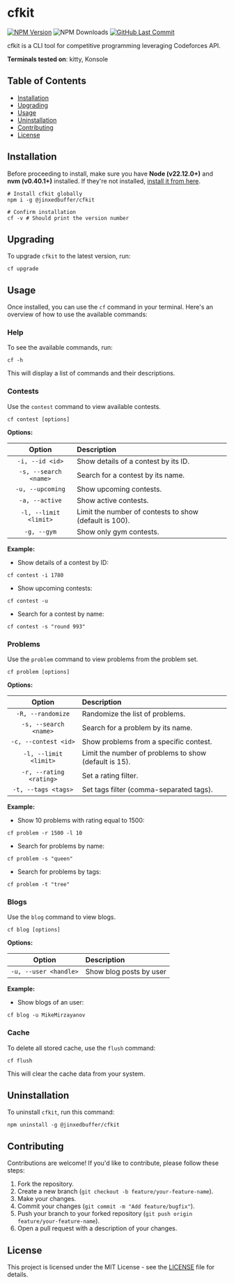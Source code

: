 # cfkit

[![NPM Version](https://img.shields.io/npm/v/@jinxedbuffer/cfkit.svg?style=flat)](https://www.npmjs.com/package/@jinxedbuffer/cfkit)
![NPM Downloads](https://img.shields.io/npm/dw/%40jinxedbuffer%2Fcfkit)
[![GitHub Last Commit](https://img.shields.io/github/last-commit/jinxedbuffer/cfkit)](https://github.com/jinxedbuffer/cfkit)

cfkit is a CLI tool for competitive programming leveraging Codeforces API.

**Terminals tested on**: kitty, Konsole

## Table of Contents

- [Installation](#installation)
- [Upgrading](#upgrading)
- [Usage](#usage)
- [Uninstallation](#uninstallation)
- [Contributing](#contributing)
- [License](#license)

## Installation

Before proceeding to install, make sure you have **Node (v22.12.0+)** and **nvm (v0.40.1+)** installed. If they're not
installed, [install it from here](https://nodejs.org/en/download).

```shell
# Install cfkit globally
npm i -g @jinxedbuffer/cfkit

# Confirm installation
cf -v # Should print the version number
```

## Upgrading

To upgrade `cfkit` to the latest version, run:

```shell
cf upgrade
```

## Usage

Once installed, you can use the `cf` command in your terminal. Here's an overview of how to use the available commands:

### Help

To see the available commands, run:

```shell
cf -h
```

This will display a list of commands and their descriptions.

### Contests

Use the `contest` command to view available contests.

```shell
cf contest [options]
```

**Options:**

|        Option         | Description                                            |
|:---------------------:|:-------------------------------------------------------|
|    `-i, --id <id>`    | Show details of a contest by its ID.                   |
| `-s, --search <name>` | Search for a contest by its name.                      |
|   `-u, --upcoming`    | Show upcoming contests.                                |
|    `-a, --active`     | Show active contests.                                  |
| `-l, --limit <limit>` | Limit the number of contests to show (default is 100). |
|      `-g, --gym`      | Show only gym contests.                                |

**Example:**

- Show details of a contest by ID:

```shell
cf contest -i 1780
```

- Show upcoming contests:

```shell
cf contest -u
```

- Search for a contest by name:

```shell
cf contest -s "round 993"
```

### Problems

Use the `problem` command to view problems from the problem set.

```shell
cf problem [options]
```

**Options:**

|         Option          | Description                                           |
|:-----------------------:|:------------------------------------------------------|
|    `-R, --randomize`    | Randomize the list of problems.                       |
|  `-s, --search <name>`  | Search for a problem by its name.                     |
|  `-c, --contest <id>`   | Show problems from a specific contest.                |
|  `-l, --limit <limit>`  | Limit the number of problems to show (default is 15). |
| `-r, --rating <rating>` | Set a rating filter.                                  |
|   `-t, --tags <tags>`   | Set tags filter (comma-separated tags).               |

**Example:**

- Show 10 problems with rating equal to 1500:

```shell
cf problem -r 1500 -l 10
```

- Search for problems by name:

```shell
cf problem -s "queen"
```

- Search for problems by tags:

```shell
cf problem -t "tree"
```

### Blogs

Use the `blog` command to view blogs.

```shell
cf blog [options]
```

**Options:**

|        Option         | Description             |
|:---------------------:|:------------------------|
| `-u, --user <handle>` | Show blog posts by user |

**Example:**

- Show blogs of an user:

```shell
cf blog -u MikeMirzayanov
```

### Cache

To delete all stored cache, use the `flush` command:

```shell
cf flush
```

This will clear the cache data from your system.

## Uninstallation

To uninstall `cfkit`, run this command:

```shell
npm uninstall -g @jinxedbuffer/cfkit
```

## Contributing

Contributions are welcome! If you'd like to contribute, please follow these steps:

1. Fork the repository.
2. Create a new branch (`git checkout -b feature/your-feature-name`).
3. Make your changes.
4. Commit your changes (`git commit -m "Add feature/bugfix"`).
5. Push your branch to your forked repository (`git push origin feature/your-feature-name`).
6. Open a pull request with a description of your changes.

## License

This project is licensed under the MIT License - see the [LICENSE](LICENSE) file for details.